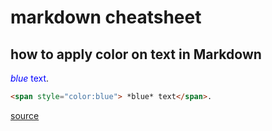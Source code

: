 
# markdown cheatsheet


## how to apply color on text in Markdown
<span style="color:blue"> *blue* text</span>.
```html
<span style="color:blue"> *blue* text</span>.
```

[source](https://stackoverflow.com/questions/35465557/how-to-apply-color-on-text-in-markdown)  


